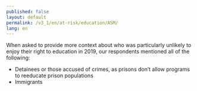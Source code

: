 ```yaml
---
published: false
layout: default
permalink: /v3_1/en/at-risk/education/ASM/
lang: en
---
```

When asked to provide more context about who was particularly unlikely to enjoy their right to education in 2019, our respondents mentioned all of the following:

-	Detainees or those accused of crimes, as prisons don’t allow programs to reeducate prison populations
-	Immigrants

